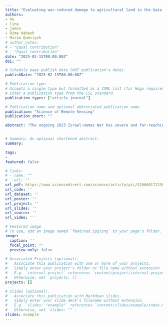 ```yaml
---
title: "Evaluating war-induced damage to agricultural land in the Gaza Strip since October 2023 using PlanetScope and SkySat imagery"
authors:
- he
- lina
- jamon
- Dima Habash
- Mazim Qumsiyeh
# author_notes:
# - "Equal contribution"
# - "Equal contribution"
date: "2025-02-15T00:00:00Z"
doi: ""

# Schedule page publish date (NOT publication's date).
publishDate: "2025-02-15T00:00:00Z"

# Publication type.
# Accepts a single type but formatted as a YAML list (for Hugo requirements).
# Enter a publication type from the CSL standard.
publication_types: ["article-journal"]

# Publication name and optional abbreviated publication name.
publication: "Science of Remote Sensing"
publication_short: ""

abstract: "The ongoing 2023 Israel-Hamas War has severe and far-reaching consequences for the people, economy, food security, and environment. The immediate impacts of damage and destruction to cities and farms are apparent in widespread reporting and first-hand accounts from within the Gaza Strip. However, there is a lack of comprehensive assessment of the war's impacts on key Gazan agricultural land that are vital for immediate humanitarian concerns during the ongoing war and for long-term recovery. In the Gaza Strip, agriculture is arguably one of the most important land use systems. However, remote detection of damage to Gazan agriculture is challenged by the diverse agronomic landscapes and small farm sizes. This study uses multi-resolution satellite imagery to monitor damage to tree crops and greenhouses, the most important agricultural land in the Gaza Strip. Our methodology involved several key steps: First, we generated a pre-war cropland map, distinguishing between tree crops (e.g., olives) and greenhouses, using a random forest (RF) model and the Segment Anything Model (SAM) on nominally 3-m PlanetScope and 50-cm Planet SkySat imagery, obtained from 2022 to 2023. Second, we assessed damage to tree crop fields due to the war, employing a harmonic model-based time series analysis using PlanetScope imagery. Third, we assessed the damage to greenhouses by classifying PlanetScope imagery using a random forest model. We performed accuracy assessments on a generated tree crop fields damage map using 1,200 randomly sampled 3 × 3-m areas, and we generated error-adjusted area estimates with a 95% confidence interval. To validate the generated greenhouse damage map, we used a random sampling-based analysis. We found that 64–70% of tree crop fields and 58% of greenhouses had been damaged by 27 September 2024, after almost one year of war in the Gaza Strip. Agricultural land in Gaza City and North Gaza were the most heavily damaged with 90% and 73% of tree crop fields damaged in each governorate, respectively. By the end of 2023, all greenhouses in North Gaza and Gaza City had been damaged. Our damage estimate overall agrees with that from UNOSAT but provides more detailed and accurate information, such as the timing of the damage as well as fine-scale changes. Our results attest to the severe impacts of the Israel-Hamas War on Gaza's agricultural sector with direct relevance for food security and economic recovery needs. Due to the rapid progression of the war, we have made the latest damage maps and area estimates available on [GitHub](https://github.com/hyinhe/Gaza)."


# Summary. An optional shortened abstract.
summary:

tags:
- 
featured: false

# links:
# - name: ""
#   url: ""
url_pdf: https://www.sciencedirect.com/science/article/pii/S2666017225000057
url_code: ''
url_dataset: ''
url_poster: ''
url_project: ''
url_slides: ''
url_source: ''
url_video: ''

# Featured image
# To use, add an image named `featured.jpg/png` to your page's folder. 
image:
  caption: ''
  focal_point: ""
  preview_only: false

# Associated Projects (optional).
#   Associate this publication with one or more of your projects.
#   Simply enter your project's folder or file name without extension.
#   E.g. `internal-project` references `content/project/internal-project/index.md`.
#   Otherwise, set `projects: []`.
projects: []

# Slides (optional).
#   Associate this publication with Markdown slides.
#   Simply enter your slide deck's filename without extension.
#   E.g. `slides: "example"` references `content/slides/example/index.md`.
#   Otherwise, set `slides: ""`.
slides: example
---
```


